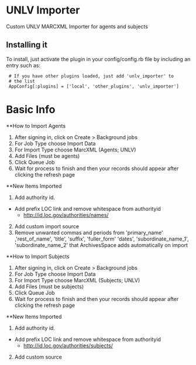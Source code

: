 # UNLV Importer

Custom UNLV MARCXML Importer for agents and subjects

## Installing it

To install, just activate the plugin in your config/config.rb file by
including an entry such as:

     # If you have other plugins loaded, just add 'unlv_importer' to
     # the list
     AppConfig[:plugins] = ['local', 'other_plugins', 'unlv_importer']
		  
# Basic Info

**How to Import Agents

1.	After signing in, click on Create > Background jobs
2.	For Job Type choose Import Data
3.	For Import Type choose MarcXML (Agents; UNLV)
4.	Add Files (must be agents)
5.	Click Queue Job
6.	Wait for process to finish and then your records should appear after clicking the refresh page

**New Items Imported 

1.	Add authority id.
  *	Add prefix LOC link and remove whitespace from authorityid
    * http://id.loc.gov/authorities/names/
2.	Add custom import source
3.	Remove unwanted commas and periods from 'primary_name' ,'rest_of_name', 'title', 'suffix', 'fuller_form' 'dates', 'subordinate_name_1', 'subordinate_name_2' that ArchivesSpace adds automatically on import


**How to Import Subjects

1.	After signing in, click on Create > Background jobs
2.	For Job Type choose Import Data
3.	For Import Type choose MarcXML (Subjects; UNLV)
4.	Add Files (must be subjects)
5.	Click Queue Job
6.	Wait for process to finish and then your records should appear after clicking the refresh page


**New Items Imported 

1.	Add authority id.
  *	Add prefix LOC link and remove whitespace from authorityid
    *	http://id.loc.gov/authorities/subjects/
2. Add custom source
